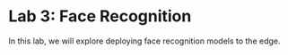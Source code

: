 # Lab 3: Face Recognition

In this lab, we will explore deploying face recognition models to the edge.
